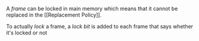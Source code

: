 A *frame* can be locked in main memory which means that it cannot be replaced in the [[Replacement Policy]]. 

To actually *lock* a frame, a *lock bit* is added to each frame that says whether it's locked or not 
